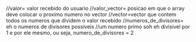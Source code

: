  //valor= valor recebido do usuario
            //valor_vector= posicao em que o array deve colocar o proximo numero no vector
            //vector=vector que contem todos os numeros que dividem o valor recebido
            //numeros_de_divisores= eh o numeros de divisores possiveis
            //um numero primo soh eh divisivel por 1 e por ele mesmo, ou seja, numero_de_divisores = 2
           